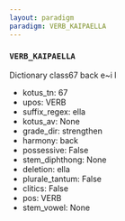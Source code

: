 ```yaml
---
layout: paradigm
paradigm: VERB_KAIPAELLA
---
```

### ` VERB_KAIPAELLA `

Dictionary class67 back e~i l 
* kotus_tn: 67
* upos: VERB
* suffix_regex: ella
* kotus_av: None
* grade_dir: strengthen
* harmony: back
* possessive: False
* stem_diphthong: None
* deletion: ella
* plurale_tantum: False
* clitics: False
* pos: VERB
* stem_vowel: None
